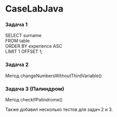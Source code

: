 # CaseLabJava
### Задача 1
SELECT surname </br>
FROM table </br>
ORDER BY experience ASC </br>
LIMIT 1 OFFSET 1; </br>

### Задача 2
Метод changeNumbersWithoutThirdVariable()

### Задача 3 (Палиндром)
Метод checkIfPalindrome()

Также добавил несколько тестов для задач 2 и 3.
